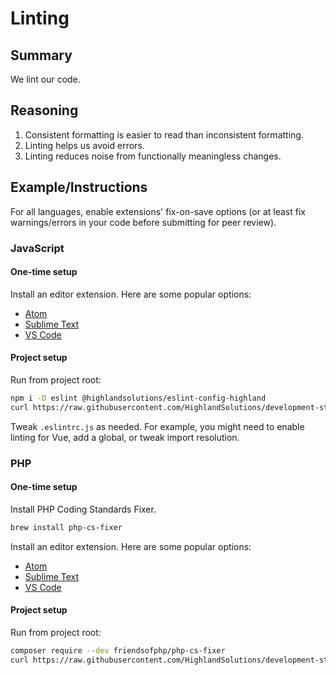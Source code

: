 # Linting
## Summary
We lint our code.


## Reasoning
1. Consistent formatting is easier to read than inconsistent formatting.
2. Linting helps us avoid errors.
3. Linting reduces noise from functionally meaningless changes.


## Example/Instructions
For all languages, enable extensions' fix-on-save options (or at least fix warnings/errors in your code before submitting for peer review).

### JavaScript
#### One-time setup
Install an editor extension. Here are some popular options:

- [Atom](https://atom.io/packages/linter-eslint)
- [Sublime Text](https://packagecontrol.io/packages/SublimeLinter-eslint)
- [VS Code](https://marketplace.visualstudio.com/items?itemName=dbaeumer.vscode-eslint)

#### Project setup
Run from project root:  

```sh
npm i -D eslint @highlandsolutions/eslint-config-highland
curl https://raw.githubusercontent.com/HighlandSolutions/development-standards/master/standards/assets/.eslintrc.js > .eslintrc.js
```

Tweak `.eslintrc.js` as needed. For example, you might need to enable linting for Vue, add a global, or tweak import resolution.

### PHP
#### One-time setup
Install PHP Coding Standards Fixer.

```sh
brew install php-cs-fixer
```

Install an editor extension. Here are some popular options:

- [Atom](https://atom.io/packages/php-cs-fixer)
- [Sublime Text](https://packagecontrol.io/packages/SublimeLinter-contrib-php-cs-fixer)
- [VS Code](https://marketplace.visualstudio.com/items?itemName=junstyle.php-cs-fixer)

#### Project setup
Run from project root:

```sh
composer require --dev friendsofphp/php-cs-fixer
curl https://raw.githubusercontent.com/HighlandSolutions/development-standards/master/standards/assets/.php_cs > .php_cs
```
